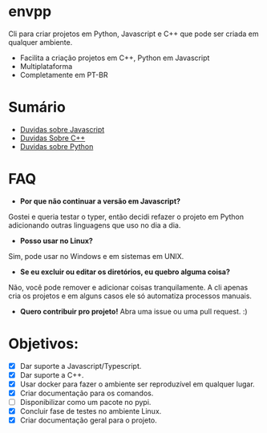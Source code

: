 # envpp

Cli para criar projetos em Python, Javascript e C++ que pode ser criada em qualquer ambiente.

- Facilita a criação projetos em C++, Python em Javascript
- Multiplataforma
- Completamente em PT-BR

# Sumário

- [Duvidas sobre Javascript](src/docs/JAVASCRIPT.md)
- [Duvidas Sobre C++](src/docs/CPP.md)
- [Duvidas sobre Python](src/docs/PYTHON.md)

# FAQ

- **Por que não continuar a versão em Javascript?**

Gostei e queria testar o typer, então decidi refazer o projeto em Python adicionando outras linguagens que uso no dia a dia.

- **Posso usar no Linux?**

Sim, pode usar no Windows e em sistemas em UNIX.

- **Se eu excluir ou editar os diretórios, eu quebro alguma coisa?**

Não, você pode remover e adicionar coisas tranquilamente. A cli apenas cria os projetos e em alguns casos ele só automatiza processos manuais.

- **Quero contribuir pro projeto!**
Abra uma issue ou uma pull request. :)

# Objetivos:

- [x] Dar suporte a Javascript/Typescript.
- [x] Dar suporte a C++.
- [x] Usar docker para fazer o ambiente ser reproduzível em qualquer lugar.
- [x] Criar documentação para os comandos.
- [ ] Disponibilizar como um pacote no pypi.
- [x] Concluir fase de testes no ambiente Linux.
- [x] Criar documentação geral para o projeto.
